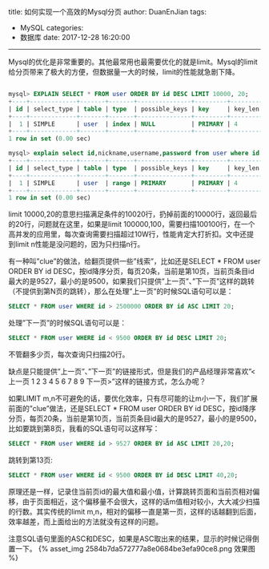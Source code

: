title: 如何实现一个高效的Mysql分页
author: DuanEnJian
tags:
  - MySQL
categories:
  - 数据库
date: 2017-12-28 16:20:00
---
Mysql的优化是非常重要的。其他最常用也最需要优化的就是limit。Mysql的limit给分页带来了极大的方便，但数据量一大的时候，limit的性能就急剧下降。
<!-- more -->
```sql

mysql> EXPLAIN SELECT * FROM user ORDER BY id DESC LIMIT 10000, 20;
+----+-------------+-------+-------+---------------+---------+---------+------+-------+-------+
| id | select_type | table | type  | possible_keys | key     | key_len | ref  | rows  | Extra |
+----+-------------+-------+-------+---------------+---------+---------+------+-------+-------+
|  1 | SIMPLE      | user  | index | NULL          | PRIMARY | 4       | NULL | 10020 | NULL  |
+----+-------------+-------+-------+---------------+---------+---------+------+-------+-------+
1 row in set (0.00 sec)

mysql> explain select id,nickname,username,password from user where id > 2500000 order by id limit 10;
+----+-------------+-------+-------+---------------+---------+---------+------+---------+-----------------------+
| id | select_type | table | type  | possible_keys | key     | key_len | ref  | rows    | Extra                 |
+----+-------------+-------+-------+---------------+---------+---------+------+---------+-----------------------+
|  1 | SIMPLE      | user  | range | PRIMARY       | PRIMARY | 4       | NULL | 2450824 | Using index condition |
+----+-------------+-------+-------+---------------+---------+---------+------+---------+-----------------------+
1 row in set (0.00 sec)

```
limit 10000,20的意思扫描满足条件的10020行，扔掉前面的10000行，返回最后的20行，问题就在这里，如果是limit 100000,100，需要扫描100100行，在一个高并发的应用里，每次查询需要扫描超过10W行，性能肯定大打折扣。文中还提到limit n性能是没问题的，因为只扫描n行。

有一种叫”clue”的做法，给翻页提供一些”线索”，比如还是SELECT * FROM user ORDER BY id DESC，按id降序分页，每页20条，当前是第10页，当前页条目id最大的是9527，最小的是9500，如果我们只提供”上一页”、”下一页”这样的跳转（不提供到第N页的跳转），那么在处理”上一页”的时候SQL语句可以是：
```sql
SELECT * FROM user WHERE id > 2500000 ORDER BY id ASC LIMIT 20;
```
处理”下一页”的时候SQL语句可以是：
```sql
SELECT * FROM user WHERE id < 9500 ORDER BY id DESC LIMIT 20;
```
不管翻多少页，每次查询只扫描20行。

缺点是只能提供”上一页”、”下一页”的链接形式，但是我们的产品经理非常喜欢”<上一页 1 2 3 4 5 6 7 8 9 下一页>”这样的链接方式，怎么办呢？

如果LIMIT m,n不可避免的话，要优化效率，只有尽可能的让m小一下，我们扩展前面的”clue”做法，还是SELECT * FROM user ORDER BY id DESC，按id降序分页，每页20条，当前是第10页，当前页条目id最大的是9527，最小的是9500，比如要跳到第8页，我看的SQL语句可以这样写：
```sql
SELECT * FROM user WHERE id > 9527 ORDER BY id ASC LIMIT 20,20;
```
跳转到第13页:
```sql
SELECT * FROM user WHERE id < 9500 ORDER BY id DESC LIMIT 40,20;
```
原理还是一样，记录住当前页id的最大值和最小值，计算跳转页面和当前页相对偏移，由于页面相近，这个偏移量不会很大，这样的话m值相对较小，大大减少扫描的行数。其实传统的limit m,n，相对的偏移一直是第一页，这样的话越翻到后面，效率越差，而上面给出的方法就没有这样的问题。

注意SQL语句里面的ASC和DESC，如果是ASC取出来的结果，显示的时候记得倒置一下。
{% asset_img 2584b7da572777a8e0684be3efa90ce8.png 效果图 %}